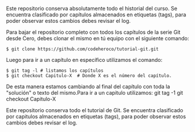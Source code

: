 Este repositorio conserva absolutamente todo el historial del curso.
Se encuentra clasificado por capítulos almacenados en etiquetas (tags), para
poder observar estos cambios debes revisar el log.

Para bajar el repositorio completo con todos los capítulos de la serie Git
desde Cero, debes clonar el mismo en tú equipo con el siguiente comando:

    $ git clone https://github.com/codeheroco/tutorial-git.git

Luego para ir a un capítulo en específico utilizamos el comando:

    $ git tag -l # listamos los capítulos
    $ git checkout Capitulo-X  # Donde X es el número del capítulo.

De esta manera estamos cambiando al final del capítulo con toda la "solución"
o texto del mismo.Para ir a un capitulo utilizamos: 
git tag -1
git checkout Capitulo-X

Este repositorio conserva todo el tutorial de Git. Se encuentra clasificado por capitulos almacenados en etiquetas (tags), para poder observar estos cambios debes revisar el log.
